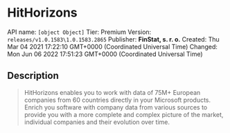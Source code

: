 # HitHorizons
API name: `[object Object]`
Tier: Premium
Version: `releases/v1.0.1583\1.0.1583.2865`
Publisher: **FinStat, s. r. o.**
Created: Thu Mar 04 2021 17:22:10 GMT+0000 (Coordinated Universal Time)
Changed: Mon Jun 06 2022 17:51:23 GMT+0000 (Coordinated Universal Time)

## Description
> HitHorizons enables you to work with data of 75M+ European companies from 60 countries directly in your Microsoft products. Enrich you software with company data from various sources to provide you with a more complete and complex picture of the market, individual companies and their evolution over time.
